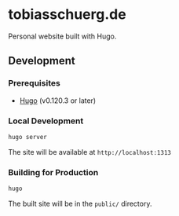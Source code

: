 # tobiasschuerg.de

Personal website built with Hugo.

## Development

### Prerequisites
- [Hugo](https://gohugo.io/installation/) (v0.120.3 or later)

### Local Development

```bash
hugo server
```

The site will be available at `http://localhost:1313`

### Building for Production

```bash
hugo
```

The built site will be in the `public/` directory.